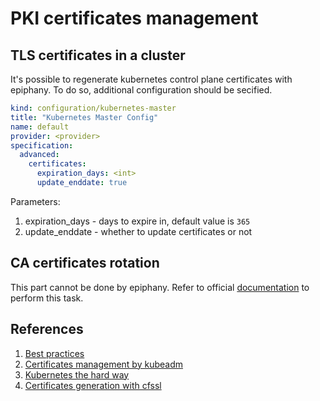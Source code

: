 # PKI certificates management

## TLS certificates in a cluster

It's possible to regenerate kubernetes control plane certificates with epiphany.
To do so, additional configuration should be secified.

```yaml
kind: configuration/kubernetes-master
title: "Kubernetes Master Config"
name: default
provider: <provider>
specification:
  advanced:
    certificates:
      expiration_days: <int>
      update_enddate: true
```

Parameters:

1. expiration_days - days to expire in, default value is `365`
2. update_enddate - whether to update certificates or not

## CA certificates rotation

This part cannot be done by epiphany. Refer to official [documentation](https://kubernetes.io/docs/tasks/tls/manual-rotation-of-ca-certificates/) to perform this task.

## References

1. [Best practices](https://kubernetes.io/docs/setup/best-practices/certificates/)
2. [Certificates management by kubeadm](https://kubernetes.io/docs/tasks/administer-cluster/kubeadm/kubeadm-certs/)
3. [Kubernetes the hard way](https://github.com/kelseyhightower/kubernetes-the-hard-way/blob/master/docs/04-certificate-authority.md)
4. [Certificates generation with cfssl](https://gist.github.com/detiber/81b515df272f5911959e81e39137a8bb)
